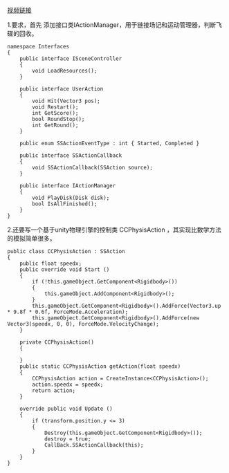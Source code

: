 [视频链接](https://v.youku.com/v_show/id_XNDQwMzU5Njc1Mg==.html?spm=a2h3j.8428770.3416059.1)

1.要求，首先 添加接口类IActionManager，用于链接场记和运动管理器，判断飞碟的回收。 

    namespace Interfaces
    {
        public interface ISceneController
        {
            void LoadResources();
        }
    
        public interface UserAction
        {
            void Hit(Vector3 pos);
            void Restart();
            int GetScore();
            bool RoundStop();
            int GetRound();
        }
    
        public enum SSActionEventType : int { Started, Completed }
    
        public interface SSActionCallback
        {
            void SSActionCallback(SSAction source);
        }
    
        public interface IActionManager
        {
            void PlayDisk(Disk disk);
            bool IsAllFinished(); 
        }
    }
2.还要写一个基于unity物理引擎的控制类 CCPhysisAction ，其实现比数学方法的模拟简单很多。

    public class CCPhysisAction : SSAction
    {
        public float speedx;
        public override void Start ()
        {
            if (!this.gameObject.GetComponent<Rigidbody>())
            {
                this.gameObject.AddComponent<Rigidbody>();
            }
            this.gameObject.GetComponent<Rigidbody>().AddForce(Vector3.up * 9.8f * 0.6f, ForceMode.Acceleration);
            this.gameObject.GetComponent<Rigidbody>().AddForce(new Vector3(speedx, 0, 0), ForceMode.VelocityChange);
        }
    
        private CCPhysisAction()
        {
            
        }
        public static CCPhysisAction getAction(float speedx)
        {
            CCPhysisAction action = CreateInstance<CCPhysisAction>();
            action.speedx = speedx;
            return action;
        }
    
        override public void Update ()
        {
            if (transform.position.y <= 3)
            {
                Destroy(this.gameObject.GetComponent<Rigidbody>());
                destroy = true;
                CallBack.SSActionCallback(this);
            }
        }
    }
